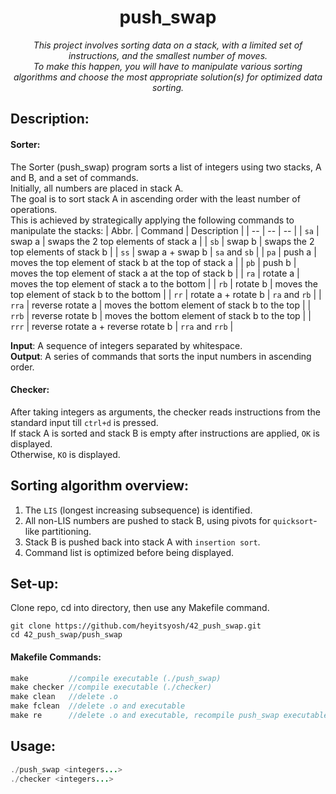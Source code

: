 <h1 align="center">
	push_swap
</h1>

*<p align="center">This project involves sorting data on a stack, with a limited set of instructions, and the smallest number of moves.<br>
To make this happen, you will have to manipulate various sorting algorithms and choose the most appropriate solution(s) for optimized data sorting.</p>*

## Description:
#### Sorter:
The Sorter (push_swap) program sorts a list of integers using two stacks, A and B, and a set of commands.  
Initially, all numbers are placed in stack A.  
The goal is to sort stack A in ascending order with the least number of operations.  
This is achieved by strategically applying the following commands to manipulate the stacks:
| Abbr. | Command | Description |
| -- | -- | -- |
| `sa` | swap a | swaps the 2 top elements of stack a |
| `sb` | swap b | swaps the 2 top elements of stack b |
| `ss` | swap a + swap b | `sa` and `sb` |
| `pa` | push a | moves the top element of stack b at the top of stack a |
| `pb` | push b | moves the top element of stack a at the top of stack b |
| `ra` | rotate a | moves the top element of stack a to the bottom |
| `rb` | rotate b | moves the top element of stack b to the bottom |
| `rr` | rotate a + rotate b | `ra` and `rb` |
| `rra` | reverse rotate a | moves the bottom element of stack b to the top |
| `rrb` | reverse rotate b | moves the bottom element of stack b to the top |
| `rrr` | reverse rotate a + reverse rotate b | `rra` and `rrb` |

**Input**: A sequence of integers separated by whitespace.  
**Output**: A series of commands that sorts the input numbers in ascending order.

#### Checker:
After taking integers as arguments, the checker reads instructions from the standard input till `ctrl+d` is pressed.  
If stack A is sorted and stack B is empty after instructions are applied, `OK` is displayed.  
Otherwise, `KO` is displayed.

## Sorting algorithm overview:
1. The `LIS` (longest increasing subsequence) is identified.  
2. All non-LIS numbers are pushed to stack B, using pivots for `quicksort`-like partitioning.  
3. Stack B is pushed back into stack A with `insertion sort`.  
4. Command list is optimized before being displayed.  

## Set-up:
Clone repo, cd into directory, then use any Makefile command.
```
git clone https://github.com/heyitsyosh/42_push_swap.git
cd 42_push_swap/push_swap
```

#### Makefile Commands:
```C
make         //compile executable (./push_swap)
make checker //compile executable (./checker)
make clean   //delete .o
make fclean  //delete .o and executable
make re      //delete .o and executable, recompile push_swap executable
```

## Usage:  
```Java
./push_swap <integers...>
./checker <integers...>
```
